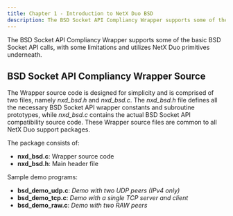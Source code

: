 ```yaml
---
title: Chapter 1 - Introduction to NetX Duo BSD
description: The BSD Socket API Compliancy Wrapper supports some of the basic BSD Socket API calls, with some limitations and utilizes NetX Duo primitives underneath.
---
```



The BSD Socket API Compliancy Wrapper supports some of the basic BSD Socket API calls, with some limitations and utilizes NetX Duo primitives underneath.

## BSD Socket API Compliancy Wrapper Source

The Wrapper source code is designed for simplicity and is comprised of two files, namely *nxd_bsd.h* and *nxd_bsd.c*. The *nxd_bsd.h* file defines all the necessary BSD Socket API wrapper constants and subroutine prototypes, while *nxd_bsd.c* contains the actual BSD Socket API compatibility source code. These Wrapper source files are common to all NetX Duo support packages.

The package consists of:

- **nxd_bsd.c**: Wrapper source code
- **nxd_bsd.h**: Main header file

Sample demo programs:

- **bsd_demo_udp.c**: *Demo with two UDP peers (IPv4 only)*
- **bsd_demo_tcp.c**: *Demo with a single TCP server and client*
- **bsd_demo_raw.c**: *Demo with two RAW peers*